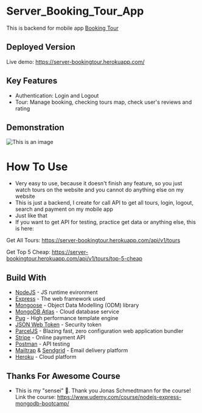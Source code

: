 # Server_Booking_Tour_App
This is backend for mobile app [Booking Tour](https://github.com/ThanhTam0509/Booking-Tour-App)
## Deployed Version
Live demo: https://server-bookingtour.herokuapp.com/
## Key Features
- Authentication: Login and Logout
- Tour: Manage booking, checking tours map, check user's reviews and rating
## Demonstration
![This is an image](https://scontent.fsgn5-11.fna.fbcdn.net/v/t1.15752-9/271485091_848199759323972_595245331234482295_n.png?_nc_cat=110&ccb=1-5&_nc_sid=ae9488&_nc_ohc=tzSjpAZZsh8AX9eYpud&_nc_ht=scontent.fsgn5-11.fna&oh=03_AVLzkFqT0Fncmi4qaZW8ir6Kzb3pFbGEwPtZour4zF78GA&oe=620B362B)
# How To Use
- Very easy to use, because it doesn't finish any feature, so you just watch tours on the website and you cannot do anything else on my website
- This is just a backend, I create for call API to get all tours, login, logout, search and payment on my mobile app 
- Just like that
- If you want to get API for testing, practice get data or anything else, this is here:

Get All Tours: https://server-bookingtour.herokuapp.com/api/v1/tours

Get Top 5 Cheap: https://server-bookingtour.herokuapp.com/api/v1/tours/top-5-cheap
## Build With
- [NodeJS](https://nodejs.org/en/) - JS runtime evironment
- [Express](https://expressjs.com/) - The web framework used
- [Mongoose](https://mongoosejs.com/) - Object Data Modelling (ODM) library
- [MongoDB Atlas](https://www.mongodb.com/atlas/database) - Cloud database service
- [Pug](https://pugjs.org/api/getting-started.html) - High performance template engine
- [JSON Web Token](https://jwt.io/) - Security token
- [ParcelJS](https://parceljs.org/) - Blazing fast, zero configuration web application bundler
- [Stripe](https://stripe.com/en-gb-us) - Online payment API
- [Postman](https://www.postman.com/) - API testing
- [Mailtrap](https://mailtrap.io/) & [Sendgrid](https://sendgrid.com/) - Email delivery platform
- [Heroku](https://www.heroku.com/) - Cloud platform
## Thanks For Awesome Course
- This is my "sensei" 🤣. Thank you Jonas Schmedtmann for the course! Link the course: https://www.udemy.com/course/nodejs-express-mongodb-bootcamp/
